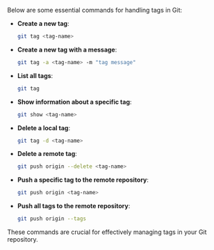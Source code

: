Below are some essential commands for handling tags in Git:

- **Create a new tag**:
    ```sh
    git tag <tag-name>
    ```

- **Create a new tag with a message**:
    ```sh
    git tag -a <tag-name> -m "tag message"
    ```

- **List all tags**:
    ```sh
    git tag
    ```

- **Show information about a specific tag**:
    ```sh
    git show <tag-name>
    ```

- **Delete a local tag**:
    ```sh
    git tag -d <tag-name>
    ```

- **Delete a remote tag**:
    ```sh
    git push origin --delete <tag-name>
    ```

- **Push a specific tag to the remote repository**:
    ```sh
    git push origin <tag-name>
    ```

- **Push all tags to the remote repository**:
    ```sh
    git push origin --tags
    ```

These commands are crucial for effectively managing tags in your Git repository.

